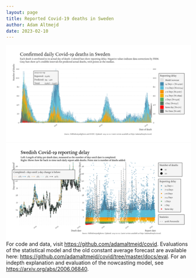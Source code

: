 ```yaml
---
layout: page
title: Reported Covid-19 deaths in Sweden
author: Adam Altmejd
date: 2023-02-10
---
```


![Graph of Swedish Covid-19 deaths with reporting delay.](deaths_lag_sweden_2023-02-10.png "Swedish Covid-19 deaths.")
![Graph of Swedish Covid-19 reporting delay in daily deaths.](lag_trend_sweden_2023-02-10.png "Trend in Swedish Covid-19 mortality reporting delay.")
For code and data, visit <https://github.com/adamaltmejd/covid>.
Evaluations of the statistical model and the old constant average forecast are available here: <https://github.com/adamaltmejd/covid/tree/master/docs/eval>.
For an indepth explanation and evaluation of the nowcasting model, see <https://arxiv.org/abs/2006.06840>.
